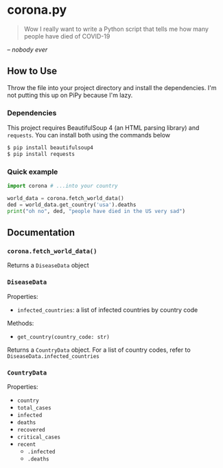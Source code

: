 # corona.py

> Wow I really want to write a Python script that tells me how many people have died of COVID-19

*– nobody ever*

## How to Use

Throw the file into your project directory and install the dependencies. I'm not putting this up on PiPy because I'm lazy.

### Dependencies

This project requires BeautifulSoup 4 (an HTML parsing library) and `requests`. You can install both using the commands below

```bash
$ pip install beautifulsoup4
$ pip install requests
```

### Quick example

```python
import corona # ...into your country

world_data = corona.fetch_world_data()
ded = world_data.get_country('usa').deaths
print("oh no", ded, "people have died in the US very sad")
```

## Documentation

### `corona.fetch_world_data()`

Returns a `DiseaseData` object

### `DiseaseData`

Properties:

- `infected_countries`: a list of infected countries by country code

Methods:

- `get_country(country_code: str)`

Returns a `CountryData` object.
For a list of country codes, refer to `DiseaseData.infected_countries`

### `CountryData`

Properties:

- `country`
- `total_cases`
- `infected`
- `deaths`
- `recovered`
- `critical_cases`
- `recent`
  - `.infected`
  - `.deaths`
